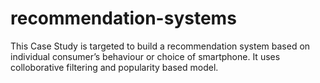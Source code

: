 # recommendation-systems
This  Case  Study  is  targeted  to  build  a  recommendation  system based on individual consumer’s behaviour or choice of smartphone. It uses colloborative filtering and popularity based model.
